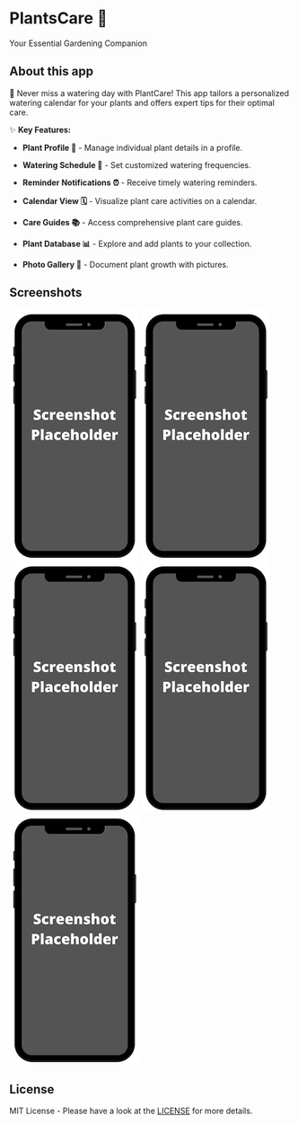 # PlantsCare 🌱

Your Essential Gardening Companion

## About this app

🌿 Never miss a watering day with PlantCare! This app tailors a personalized watering calendar for your plants and offers expert tips for their optimal care.

✨ **Key Features:**

- **Plant Profile 🌱** - Manage individual plant details in a profile.

- **Watering Schedule 🚿** - Set customized watering frequencies.

- **Reminder Notifications ⏰** - Receive timely watering reminders.

- **Calendar View 🗓️** - Visualize plant care activities on a calendar.

- **Care Guides 📚** - Access comprehensive plant care guides.

- **Plant Database 📊** - Explore and add plants to your collection.

- **Photo Gallery 📸** - Document plant growth with pictures.


## Screenshots

![Screenshot](images/screen1.png)
![Screenshot](images/screen2.png)
![Screenshot](images/screen3.png)
![Screenshot](images/screen4.png)
![Screenshot](images/screen5.png)


## License

MIT License - Please have a look at the [LICENSE](LICENSE) for more details.
